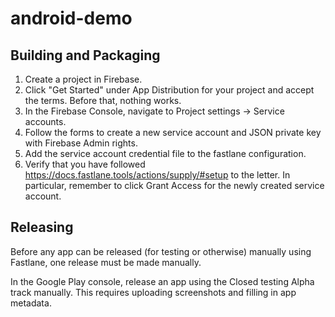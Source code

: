 # android-demo

## Building and Packaging

1. Create a project in Firebase.
1. Click "Get Started" under App Distribution for your project and accept the terms. Before that,
   nothing works.
1. In the Firebase Console, navigate to Project settings -> Service accounts.
1. Follow the forms to create a new service account and JSON private key with Firebase Admin rights.
1. Add the service account credential file to the fastlane configuration.
1. Verify that you have followed https://docs.fastlane.tools/actions/supply/#setup to the letter. In
   particular, remember to click Grant Access for the newly created service account.

## Releasing

Before any app can be released (for testing or otherwise) manually using Fastlane, one release must
be made manually.

In the Google Play console, release an app using the Closed testing Alpha track manually. This
requires uploading screenshots and filling in app metadata.

